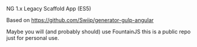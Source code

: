 NG 1.x Legacy Scaffold App (ES5)

Based on https://github.com/Swiip/generator-gulp-angular

Maybe you will (and probably should) use FountainJS this is a public
repo just for personal use.